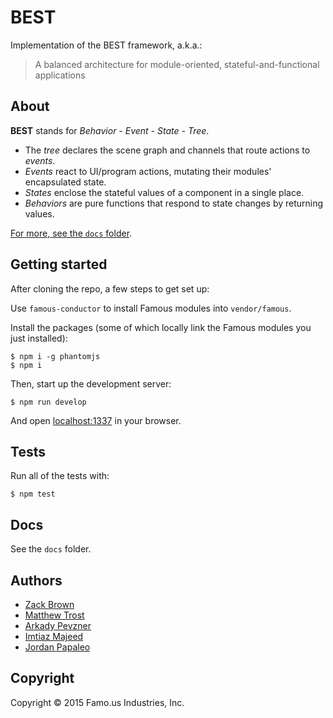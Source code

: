 # BEST

Implementation of the BEST framework, a.k.a.:

> A balanced architecture for module-oriented, stateful-and-functional applications

## About

**BEST** stands for _Behavior - Event - State - Tree_.

* The _tree_ declares the scene graph and channels that route actions to _events_.
* _Events_ react to UI/program actions, mutating their modules' encapsulated state.
* _States_ enclose the stateful values of a component in a single place.
* _Behaviors_ are pure functions that respond to state changes by returning values.

[For more, see the `docs` folder](docs).

## Getting started

After cloning the repo, a few steps to get set up:

Use `famous-conductor` to install Famous modules into `vendor/famous`.

Install the packages (some of which locally link the Famous modules you just installed):

    $ npm i -g phantomjs
    $ npm i

Then, start up the development server:

    $ npm run develop

And open [localhost:1337](http://localhost:1337) in your browser.

## Tests

Run all of the tests with:

    $ npm test

## Docs

See the `docs` folder.

## Authors

* [Zack Brown](mailto:zack@famo.us)
* [Matthew Trost](mailto:matthew@famo.us)
* [Arkady Pevzner](mailto:arkady@famo.us)
* [Imtiaz Majeed](mailto:imtiaz@famo.us)
* [Jordan Papaleo](mailto:jordan@famo.us)

## Copyright

Copyright &copy; 2015 Famo.us Industries, Inc.
